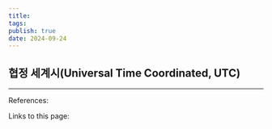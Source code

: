 ```yaml
---
title: 
tags: 
publish: true
date: 2024-09-24
---
```


## 협정 세계시(Universal Time Coordinated, UTC)


---
References: 

Links to this page: 